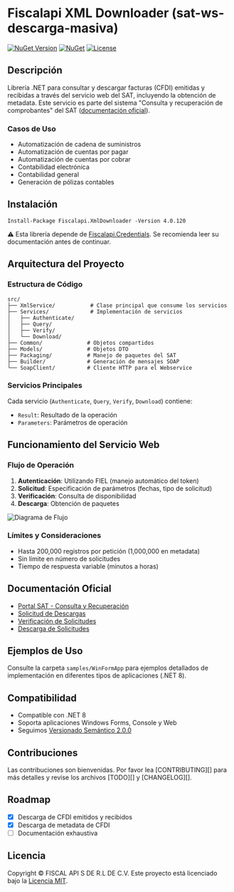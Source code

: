 # Fiscalapi XML Downloader (sat-ws-descarga-masiva)

[![NuGet Version](https://img.shields.io/nuget/v/Fiscalapi.XmlDownloader)](https://www.nuget.org/packages/Fiscalapi.XmlDownloader)
[![NuGet](https://img.shields.io/nuget/v/FiscalApi.svg)](https://www.nuget.org/packages/FiscalApi/)
[![License](https://img.shields.io/github/license/FiscalAPI/xml-downloader)](https://github.com/FiscalAPI/xml-downloader/blob/main/LICENSE)


## Descripción

Librería .NET para consultar y descargar facturas (CFDI) emitidas y recibidas a través del servicio web del SAT, incluyendo la obtención de metadata. Este servicio es parte del sistema "Consulta y recuperación de comprobantes" del SAT ([documentación oficial](https://www.sat.gob.mx/consultas/42968/consulta-y-recuperacion-de-comprobantes-(nuevo))).

### Casos de Uso

- Automatización de cadena de suministros
- Automatización de cuentas por pagar
- Automatización de cuentas por cobrar
- Contabilidad electrónica
- Contabilidad general
- Generación de pólizas contables

## Instalación

```shell
Install-Package Fiscalapi.XmlDownloader -Version 4.0.120
```

:warning: Esta librería depende de [Fiscalapi.Credentials](https://github.com/FiscalAPI/credentials/). Se recomienda leer su documentación antes de continuar.

## Arquitectura del Proyecto

### Estructura de Código

```
src/
├── XmlService/           # Clase principal que consume los servicios
├── Services/             # Implementación de servicios
│   ├── Authenticate/    
│   ├── Query/           
│   ├── Verify/          
│   └── Download/        
├── Common/              # Objetos compartidos
├── Models/              # Objetos DTO
├── Packaging/           # Manejo de paquetes del SAT
├── Builder/             # Generación de mensajes SOAP
└── SoapClient/          # Cliente HTTP para el Webservice
```

### Servicios Principales

Cada servicio (`Authenticate`, `Query`, `Verify`, `Download`) contiene:
- `Result`: Resultado de la operación
- `Parameters`: Parámetros de operación

## Funcionamiento del Servicio Web

### Flujo de Operación

1. **Autenticación**: Utilizando FIEL (manejo automático del token)
2. **Solicitud**: Especificación de parámetros (fechas, tipo de solicitud)
3. **Verificación**: Consulta de disponibilidad
4. **Descarga**: Obtención de paquetes

![Diagrama de Flujo](https://user-images.githubusercontent.com/28969854/167732245-23c30b94-3feb-4d89-bee6-2b0f591203cf.svg)

### Límites y Consideraciones

- Hasta 200,000 registros por petición (1,000,000 en metadata)
- Sin límite en número de solicitudes
- Tiempo de respuesta variable (minutos a horas)

## Documentación Oficial

- [Portal SAT - Consulta y Recuperación](https://www.sat.gob.mx/consultas/42968/consulta-y-recuperacion-de-comprobantes-(nuevo))
- [Solicitud de Descargas](https://www.sat.gob.mx/cs/Satellite?blobcol=urldata&blobkey=id&blobtable=MungoBlobs&blobwhere=1579314716402&ssbinary=true)
- [Verificación de Solicitudes](https://www.sat.gob.mx/cs/Satellite?blobcol=urldata&blobkey=id&blobtable=MungoBlobs&blobwhere=1579314716409&ssbinary=true)
- [Descarga de Solicitudes](https://www.sat.gob.mx/cs/Satellite?blobcol=urldata&blobkey=id&blobtable=MungoBlobs&blobwhere=1579314716395&ssbinary=true)

## Ejemplos de Uso

Consulte la carpeta `samples/WinFormApp` para ejemplos detallados de implementación en diferentes tipos de aplicaciones (.NET 8).

## Compatibilidad

- Compatible con .NET 8
- Soporta aplicaciones Windows Forms, Console y Web
- Seguimos [Versionado Semántico 2.0.0](docs/SEMVER.md)

## Contribuciones

Las contribuciones son bienvenidas. Por favor lea [CONTRIBUTING][] para más detalles y revise los archivos [TODO][] y [CHANGELOG][].

## Roadmap

- [x] Descarga de CFDI emitidos y recibidos
- [x] Descarga de metadata de CFDI
- [ ] Documentación exhaustiva

## Licencia

Copyright © FISCAL API S DE R.L DE C.V. Este proyecto está licenciado bajo la [Licencia MIT](LICENSE).
